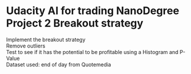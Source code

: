 # Udacity AI for trading NanoDegree Project 2 Breakout strategy
Implement the breakout strategy<br/>
Remove outliers<br/>
Test to see if it has the potential to be profitable using a Histogram and P-Value<br/>
Dataset used: end of day from Quotemedia 
